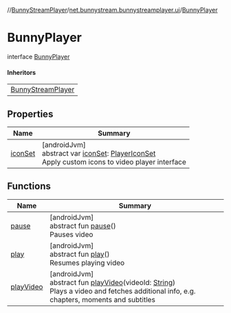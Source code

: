 //[BunnyStreamPlayer](../../../index.md)/[net.bunnystream.bunnystreamplayer.ui](../index.md)/[BunnyPlayer](index.md)

# BunnyPlayer

interface [BunnyPlayer](index.md)

#### Inheritors

| |
|---|
| [BunnyStreamPlayer](../-bunny-stream-player/index.md) |

## Properties

| Name | Summary |
|---|---|
| [iconSet](icon-set.md) | [androidJvm]<br>abstract var [iconSet](icon-set.md): [PlayerIconSet](../../net.bunnystream.bunnystreamplayer.model/-player-icon-set/index.md)<br>Apply custom icons to video player interface |

## Functions

| Name | Summary |
|---|---|
| [pause](pause.md) | [androidJvm]<br>abstract fun [pause](pause.md)()<br>Pauses video |
| [play](play.md) | [androidJvm]<br>abstract fun [play](play.md)()<br>Resumes playing video |
| [playVideo](play-video.md) | [androidJvm]<br>abstract fun [playVideo](play-video.md)(videoId: [String](https://kotlinlang.org/api/latest/jvm/stdlib/kotlin-stdlib/kotlin/-string/index.html))<br>Plays a video and fetches additional info, e.g. chapters, moments and subtitles |
